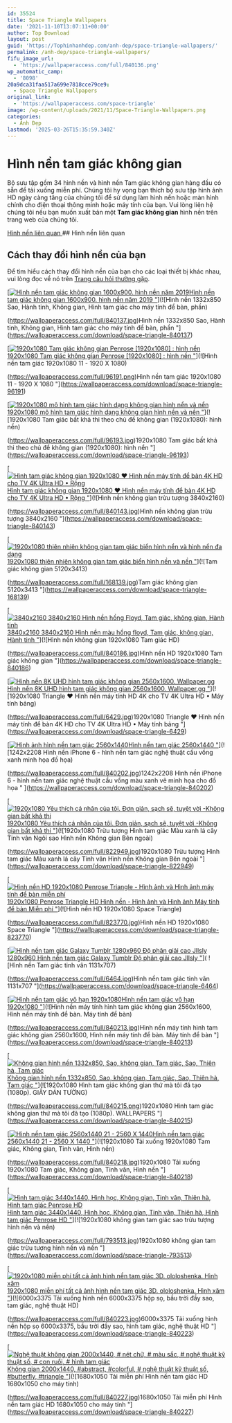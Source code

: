 ```yaml
---
id: 35524
title: Space Triangle Wallpapers
date: '2021-11-10T13:07:11+00:00'
author: Top Download
layout: post
guid: 'https://Tophinhanhdep.com/anh-dep/space-triangle-wallpapers/'
permalink: /anh-dep/space-triangle-wallpapers/
fifu_image_url:
  - 'https://wallpaperaccess.com/full/840136.png'
wp_automatic_camp:
  - '8098'
20a9dca31faa517a699e7818cce79ce9:
  - Space Triangle Wallpapers
original_link:
  - 'https://wallpaperaccess.com/space-triangle'
image: /wp-content/uploads/2021/11/Space-Triangle-Wallpapers.png
categories:
  - Ảnh Đẹp
lastmod: '2025-03-26T15:35:59.340Z'
---
```

# Hình nền tam giác không gian

Bộ sưu tập gồm 34 hình nền và hình nền Tam giác không gian hàng đầu có sẵn để tải xuống miễn phí. Chúng tôi hy vọng bạn thích bộ sưu tập hình ảnh HD ngày càng tăng của chúng tôi để sử dụng làm hình nền hoặc màn hình chính cho điện thoại thông minh hoặc máy tính của bạn. Vui lòng liên hệ chúng tôi nếu bạn muốn xuất bản một **Tam giác không gian** hình nền trên trang web của chúng tôi.

[Hình nền liên quan ](#related) ## Hình nền liên quan

## Cách thay đổi hình nền của bạn

Để tìm hiểu cách thay đổi hình nền của bạn cho các loại thiết bị khác nhau, vui lòng đọc về nó trên [Trang câu hỏi thường gặp](https://tophinhanhdep.com/faq/).

  
[[![Hình nền tam giác không gian 1600x900.  hình nền năm 2019](https://wallpaperaccess.com/full/840136.png)Hình nền tam giác không gian 1600x900. hình nền năm 2019 "](https://wallpaperaccess.com/download/space-triangle-840136)](![Hình nền 1332x850 Sao, Hành tinh, Không gian, Hình tam giác cho máy tính để bàn, phần)

(https://wallpaperaccess.com/full/840137.jpg)Hình nền 1332x850 Sao, Hành tinh, Không gian, Hình tam giác cho máy tính để bàn, phần "](https://wallpaperaccess.com/download/space-triangle-840137)

[[![1920x1080 Tam giác không gian Penrose [1920x1080] : hình nền](https://wallpaperaccess.com/full/840138.jpg)1920x1080 Tam giác không gian Penrose \[1920x1080\] : hình nền "](https://wallpaperaccess.com/download/space-triangle-840138)](![Hình nền tam giác 1920x1080 11 - 1920 X 1080)

(https://wallpaperaccess.com/full/96191.png)Hình nền tam giác 1920x1080 11 - 1920 X 1080 "](https://wallpaperaccess.com/download/space-triangle-96191)

[[![1920x1080 mô hình tam giác hình dạng không gian hình nền và nền](https://wallpaperaccess.com/full/840139.jpg)1920x1080 mô hình tam giác hình dạng không gian hình nền và nền "](https://wallpaperaccess.com/download/space-triangle-840139)](![1920x1080 Tam giác bất khả thi theo chủ đề không gian (1920x1080): hình nền)

(https://wallpaperaccess.com/full/96193.jpg)1920x1080 Tam giác bất khả thi theo chủ đề không gian (1920x1080): hình nền "](https://wallpaperaccess.com/download/space-triangle-96193)

[[![Hình tam giác không gian 1920x1080 ❤ Hình nền máy tính để bàn 4K HD cho TV 4K Ultra HD • Rộng](https://wallpaperaccess.com/full/840142.jpg)Hình tam giác không gian 1920x1080 ❤ Hình nền máy tính để bàn 4K HD cho TV 4K Ultra HD • Rộng "](https://wallpaperaccess.com/download/space-triangle-840142)](![Hình nền không gian trừu tượng 3840x2160)

(https://wallpaperaccess.com/full/840143.jpg)Hình nền không gian trừu tượng 3840x2160 "](https://wallpaperaccess.com/download/space-triangle-840143)

[[![1920x1080 thiên nhiên không gian tam giác biển hình nền và hình nền đa dạng](https://wallpaperaccess.com/full/840150.jpg)1920x1080 thiên nhiên không gian tam giác biển hình nền và nền "](https://wallpaperaccess.com/download/space-triangle-840150)](![Tam giác không gian 5120x3413)

(https://wallpaperaccess.com/full/168139.jpg)Tam giác không gian 5120x3413 "](https://wallpaperaccess.com/download/space-triangle-168139)

[[![3840x2160 3840x2160 Hình nền hồng Floyd, Tam giác, không gian, Hành tinh](https://wallpaperaccess.com/full/840182.jpg)3840x2160 3840x2160 Hình nền màu hồng floyd, Tam giác, không gian, Hành tinh "](https://wallpaperaccess.com/download/space-triangle-840182)](![Hình nền không gian 1920x1080 Tam giác HD)

(https://wallpaperaccess.com/full/840186.jpg)Hình nền HD 1920x1080 Tam giác không gian "](https://wallpaperaccess.com/download/space-triangle-840186)

[[![Hình nền 8K UHD hình tam giác không gian 2560x1600.  Wallpaper.gg](https://wallpaperaccess.com/full/840197.jpg)Hình nền 8K UHD hình tam giác không gian 2560x1600. Wallpaper.gg "](https://wallpaperaccess.com/download/space-triangle-840197)](![1920x1080 Triangle ❤ Hình nền máy tính HD 4K cho TV 4K Ultra HD • Máy tính bảng)

(https://wallpaperaccess.com/full/6429.jpg)1920x1080 Triangle ❤ Hình nền máy tính để bàn 4K HD cho TV 4K Ultra HD • Máy tính bảng "](https://wallpaperaccess.com/download/space-triangle-6429)

[[![Hình ảnh hình nền tam giác 2560x1440](https://wallpaperaccess.com/full/840200.jpg)Hình nền tam giác 2560x1440 "](https://wallpaperaccess.com/download/space-triangle-840200)](![1242x2208 Hình nền iPhone 6 - hình nền tam giác nghệ thuật cầu vồng xanh minh họa đồ họa)

(https://wallpaperaccess.com/full/840202.jpg)1242x2208 Hình nền iPhone 6 - hình nền tam giác nghệ thuật cầu vồng màu xanh vẽ minh họa cho đồ họa " ](https://wallpaperaccess.com/download/space-triangle-840202)

[[![1920x1080 Yêu thích cá nhân của tôi.  Đơn giản, sạch sẽ, tuyệt vời -Không gian bất khả thi](https://wallpaperaccess.com/full/721551.jpg)1920x1080 Yêu thích cá nhân của tôi. Đơn giản, sạch sẽ, tuyệt vời -Không gian bất khả thi "](https://wallpaperaccess.com/download/space-triangle-721551)](![1920x1080 Trừu tượng Hình tam giác Màu xanh lá cây Tinh vân Ngôi sao Hình nền Không gian Bên ngoài)

(https://wallpaperaccess.com/full/822949.jpg)1920x1080 Trừu tượng Hình tam giác Màu xanh lá cây Tinh vân Hình nền Không gian Bên ngoài "](https://wallpaperaccess.com/download/space-triangle-822949)

[[![Hình nền HD 1920x1080 Penrose Triangle - Hình ảnh và Hình ảnh máy tính để bàn miễn phí](https://wallpaperaccess.com/full/96183.jpg)1920x1080 Penrose Triangle HD Hình nền - Hình ảnh và Hình ảnh Máy tính để bàn Miễn phí "](https://wallpaperaccess.com/download/space-triangle-96183)](![Hình nền HD 1920x1080 Space Triangle)

(https://wallpaperaccess.com/full/823770.jpg)Hình nền HD 1920x1080 Space Triangle "](https://wallpaperaccess.com/download/space-triangle-823770)

[[![Hình nền tam giác Galaxy Tumblr 1280x960 Độ phân giải cao Jllsly](https://wallpaperaccess.com/full/840211.jpg)1280x960 Hình nền tam giác Galaxy Tumblr Độ phân giải cao Jllsly "](https://wallpaperaccess.com/download/space-triangle-840211)]( ![Hình nền Tam giác tinh vân 1131x707)

(https://wallpaperaccess.com/full/6464.jpg)Hình nền tam giác tinh vân 1131x707 "](https://wallpaperaccess.com/download/space-triangle-6464)

[[![Hình nền tam giác vô hạn 1920x1080](https://wallpaperaccess.com/full/840212.png)Hình nền tam giác vô hạn 1920x1080 "](https://wallpaperaccess.com/download/space-triangle-840212)](![Hình nền máy tính hình tam giác không gian 2560x1600, Hình nền máy tính để bàn.  Máy tính để bàn)

(https://wallpaperaccess.com/full/840213.jpg)Hình nền máy tính hình tam giác không gian 2560x1600, Hình nền máy tính để bàn. Máy tính để bàn "](https://wallpaperaccess.com/download/space-triangle-840213)

[[![Không gian hình nền 1332x850, Sao, không gian, Tam giác, Sao, Thiên hà, Tam giác](https://wallpaperaccess.com/full/840214.jpg)Không gian hình nền 1332x850, Sao, không gian, Tam giác, Sao, Thiên hà, Tam giác "](https://wallpaperaccess.com/download/space-triangle-840214)](![1920x1080 Hình tam giác không gian thứ mà tôi đã tạo (1080p).  GIẤY DÁN TƯỜNG)

(https://wallpaperaccess.com/full/840215.png)1920x1080 Hình tam giác không gian thứ mà tôi đã tạo (1080p). WALLPAPERS "](https://wallpaperaccess.com/download/space-triangle-840215)

[[![Hình nền tam giác 2560x1440 21 - 2560 X 1440](https://wallpaperaccess.com/full/564532.jpg)Hình nền tam giác 2560x1440 21 - 2560 X 1440 "](https://wallpaperaccess.com/download/space-triangle-564532)](![1920x1080 Tải xuống 1920x1080 Tam giác, Không gian, Tinh vân, Hình nền)

(https://wallpaperaccess.com/full/840218.jpg)1920x1080 Tải xuống 1920x1080 Tam giác, Không gian, Tinh vân, Hình nền "](https://wallpaperaccess.com/download/space-triangle-840218)

[[![Hình tam giác 3440x1440, Hình học, Không gian, Tinh vân, Thiên hà, Hình tam giác Penrose HD](https://wallpaperaccess.com/full/840219.jpg)Hình tam giác 3440x1440, Hình học, Không gian, Tinh vân, Thiên hà, Hình tam giác Penrose HD "](https://wallpaperaccess.com/download/space-triangle-840219)](![1920x1080 không gian tam giác sao trừu tượng hình nền và nền)

(https://wallpaperaccess.com/full/793513.jpg)1920x1080 không gian tam giác trừu tượng hình nền và nền "](https://wallpaperaccess.com/download/space-triangle-793513)

[[![1920x1080 miễn phí tất cả ảnh hình nền tam giác 3D.  ololoshenka.  Hình xăm](https://wallpaperaccess.com/full/840222.jpg)1920x1080 miễn phí tất cả ảnh hình nền tam giác 3D. ololoshenka. Hình xăm "](https://wallpaperaccess.com/download/space-triangle-840222)](![6000x3375 Tải xuống hình nền 6000x3375 hộp sọ, bầu trời đầy sao, tam giác, nghệ thuật HD)

(https://wallpaperaccess.com/full/840223.jpg)6000x3375 Tải xuống hình nền hộp sọ 6000x3375, bầu trời đầy sao, hình tam giác, nghệ thuật HD "](https://wallpaperaccess.com/download/space-triangle-840223)

[[![Nghệ thuật không gian 2000x1440, # nét chữ, # màu sắc, # nghệ thuật kỹ thuật số, # con ruồi, # hình tam giác](https://wallpaperaccess.com/full/840225.jpg)Không gian 2000x1440, #abstract, #colorful, # nghệ thuật kỹ thuật số, #butterfly, #triangle "](https://wallpaperaccess.com/download/space-triangle-840225)](![1680x1050 Tải miễn phí Hình nền tam giác HD 1680x1050 cho máy tính)

(https://wallpaperaccess.com/full/840227.jpg)1680x1050 Tải miễn phí Hình nền tam giác HD 1680x1050 cho máy tính "](https://wallpaperaccess.com/download/space-triangle-840227)
